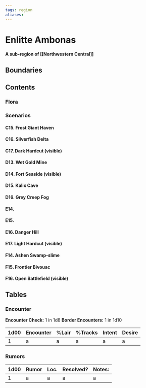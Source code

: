 ```yaml
---
tags: region
aliases:
---
```

# Enlitte Ambonas
#### A sub-region of [[Northwestern Central]]
## Boundaries
## Contents
### Flora
### Scenarios
#### C15. Frost Giant Haven
#### C16. Silverfish Delta
#### C17. Dark Hardcut (visible)
#### D13. Wet Gold Mine
#### D14. Fort Seaside (visible)
#### D15. Kalix Cave
#### D16. Grey Creep Fog
#### E14. 
#### E15. 
#### E16. Danger Hill
#### E17. Light Hardcut (visible)
#### F14. Ashen Swamp-slime
#### F15. Frontier Bivouac
#### F16. Open Battlefield (visible)


## Tables
### Encounter
**Encounter Check:** 1 in 1d8
**Border Encounters:** 1 in 1d10


| 1d00 | Encounter                  | %Lair | %Tracks | Intent  | Desire      |
|------|----------------------------|-------|---------|---------|-------------|
| 1    | a     | a    | a         | a      | a      |

### Rumors
| 1d00 | Rumor | Loc. | Resolved? | Notes: |
|------|-------|------|-----------|--------|
| 1    | a     | a    | a         | a      |